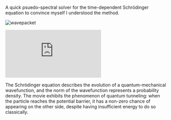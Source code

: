 A quick psuedo-spectral solver for the time-dependent Schr&ouml;dinger equation to convince myself I understood the method.

![wavepacket](https://github.com/lonnbornj/spectral_quantum/blob/master/wavepacket.gif)

![tdse](https://latex.codecogs.com/gif.latex?i%20%5Chbar%20%5Cfrac%7B%5Cpartial%20%5CPsi%28x%2Ct%29%7D%7B%5Cpartial%20t%7D%20%3D%20%5Cbigg%5B%20%5Cfrac%7B%20-%5Chbar%5E2%20%7D%7B%202m%20%7D%20%5Cnabla%5E2%20&plus;%20V%28x%2Ct%29%20%5Cbigg%5D%20%5CPsi%28x%2Ct%29)

The Schr&ouml;dinger equation describes the evolution of a quantum-mechanical wavefunction, and the norm of the wavefunction represents a probability density. The movie exhibits the phenomenon of quantum tunneling: when the particle reaches the potential barrier, it has a non-zero chance of appearing on the other side, despite having insufficient energy to do so classically.

